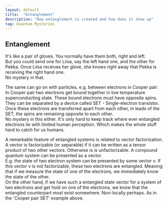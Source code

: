 ```yaml
---
layout: default
title:  "Entanglement"
description: "How entanglement is created and how does it show up"
tag: Quantum Mysteries
---
```


## Entanglement

It's like a pair of gloves. You normally have them both, right and left.  
But you could send one for Liisa, say the left hand one, and the other for Pekka. Once Liisa receives her glove, she knows right away that Pekka is receiving the right hand one.  
No mystery in that.

The same can go on with particles, e.g. between electrons in Cooper pair.  
In Cooper pair two electrons get bound together in low temperature superconducting state. These bound electrons must have opposite spins. They can be separated by a device called SET - Single-electron transistor. Once these electrons are transferred apart from each other, in leads of the SET, the spins are remaining opposite to each other.  
No mystery in this either. It's only hard to keep track where ever entangled electrons lie with limited human perception.
Which makes the whole stuff hard to catch for us humans.

A remarkable feature of entangled systems is related to vector factorization. A vector is factorizable (or separable) if it can be written as a tensor product of two other vectors. Otherwise is is unfactorizable. A compound quantum system can be presented as a vector.   
E.g. the state of two electron system can be presented by some vector v. If this vector v is not factorizable, these two electrons are entangled. Meaning that if we measure the state of one of the  electrons, we immediately know the state of the other.  
On the other hand, if we have such a entangled state vector for a system of two electrons and get hold on one of the electrons, we know that the entangled counterpart must exist somewhere. Non-locally perhaps. As in the 'Cooper pair SET' example above.
